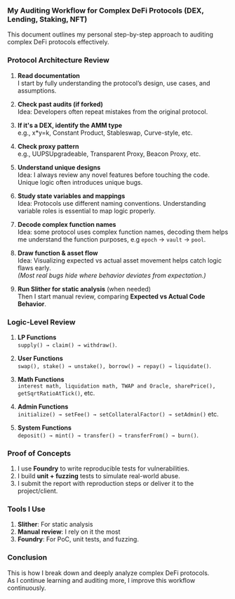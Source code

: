 ### My Auditing Workflow for Complex DeFi Protocols (DEX, Lending, Staking, NFT)

This document outlines my personal step-by-step approach to auditing complex DeFi protocols effectively.



###  Protocol Architecture Review
1. **Read documentation**  
   I start by fully understanding the protocol’s design, use cases, and assumptions.

2. **Check past audits (if forked)**  
   Idea: Developers often repeat mistakes from the original protocol.

3. **If it's a DEX, identify the AMM type**  
   e.g., x*y=k, Constant Product, Stableswap, Curve-style, etc.

4. **Check proxy pattern**  
   e.g., UUPSUpgradeable, Transparent Proxy, Beacon Proxy, etc.

5. **Understand unique designs**  
   Idea: I always review any novel features before touching the code. Unique logic often introduces unique bugs.

6. **Study state variables and mappings**  
   Idea: Protocols use different naming conventions. Understanding variable roles is essential to map logic properly.

7. **Decode complex function names**  
   Idea: some protocol uses complex function names, decoding them helps me understand the function purposes, e.g `epoch` → `vault` → `pool`.

8. **Draw function & asset flow**  
   Idea: Visualizing expected vs actual asset movement helps catch logic flaws early.  
   *(Most real bugs hide where behavior deviates from expectation.)*

9. **Run Slither for static analysis** (when needed)  
   Then I start manual review, comparing **Expected vs Actual Code Behavior**.



###  Logic-Level Review
1. **LP Functions**  
`supply() → claim() → withdraw()`.

2. **User Functions**  
`swap(), stake() → unstake(), borrow() → repay() → liquidate()`.

3. **Math Functions**  
`interest math, liquidation math, TWAP and Oracle, sharePrice(), getSqrtRatioAtTick()`, etc.

4. **Admin Functions**  
`initialize() → setFee() → setCollateralFactor() → setAdmin()` etc.

5. **System Functions**  
`deposit() → mint() → transfer() → transferFrom() → burn()`.



### Proof of Concepts
1. I use **Foundry** to write reproducible tests for vulnerabilities.  
2. I build **unit + fuzzing** tests to simulate real-world abuse.  
3. I submit the report with reproduction steps or deliver it to the project/client.



### Tools I Use
1. **Slither**: For static analysis  
2. **Manual review**: I rely on it the most  
3. **Foundry**: For PoC, unit tests, and fuzzing.



### Conclusion
This is how I break down and deeply analyze complex DeFi protocols.  
As I continue learning and auditing more, I improve this workflow continuously.